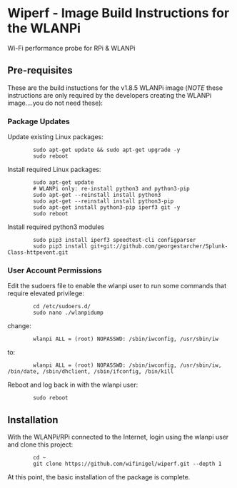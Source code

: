 # Wiperf - Image Build Instructions for the WLANPi

Wi-Fi performance probe for RPi & WLANPi

## Pre-requisites

These are the build instuctions for the v1.8.5 WLANPi image (*NOTE* these instructions are only required by the developers creating the WLANPi image....you do not need these):

### Package Updates

Update existing Linux packages:

```
        sudo apt-get update && sudo apt-get upgrade -y
        sudo reboot
```

Install required Linux packages:

```
        sudo apt-get update
        # WLANPi only: re-install python3 and python3-pip
        sudo apt-get --reinstall install python3
        sudo apt-get --reinstall install python3-pip
        sudo apt-get install python3-pip iperf3 git -y
        sudo reboot
```
     
Install required python3 modules

```
        sudo pip3 install iperf3 speedtest-cli configparser
        sudo pip3 install git+git://github.com/georgestarcher/Splunk-Class-httpevent.git
```

### User Account Permissions

Edit the sudoers file to enable the wlanpi user to run some commands that require elevated privilege:

```
        cd /etc/sudoers.d/
        sudo nano ./wlanpidump
```

change: 
```
        wlanpi ALL = (root) NOPASSWD: /sbin/iwconfig, /usr/sbin/iw
```
to:
```
        wlanpi ALL = (root) NOPASSWD: /sbin/iwconfig, /usr/sbin/iw, /bin/date, /sbin/dhclient, /sbin/ifconfig, /bin/kill
```

Reboot and log back in with the wlanpi user:

```
        sudo reboot
```

## Installation

With the WLANPi/RPi connected to the Internet, login using the wlanpi user and clone this project:

```
        cd ~
        git clone https://github.com/wifinigel/wiperf.git --depth 1
```

At this point, the basic installation of the package is complete.
